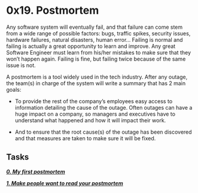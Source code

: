 # 0x19. Postmortem

Any software system will eventually fail, and that failure can come stem from a wide range of possible factors: bugs, traffic spikes, security issues, hardware failures, natural disasters, human error… Failing is normal and failing is actually a great opportunity to learn and improve. Any great Software Engineer must learn from his/her mistakes to make sure that they won’t happen again. Failing is fine, but failing twice because of the same issue is not.

A postmortem is a tool widely used in the tech industry. After any outage, the team(s) in charge of the system will write a summary that has 2 main goals:

- To provide the rest of the company’s employees easy access to information detailing the cause of the outage. Often outages can have a huge impact on a company, so managers and executives have to understand what happened and how it will impact their work.

- And to ensure that the root cause(s) of the outage has been discovered and that measures are taken to make sure it will be fixed.

## Tasks

[***0. My first postmortem***](https://drive.google.com/file/d/1LS0y5mx839fok6ykzlbfr2a6bMgVPShG/view?usp=drive_link)

[***1. Make people want to read your postmortem***](https://drive.google.com/file/d/1dggfwKIAtOk1pWYebLgx8rIZYnc5n3RC/view)